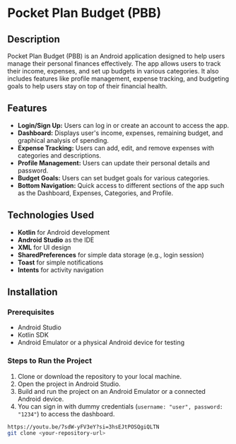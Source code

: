 # Pocket Plan Budget (PBB)

## Description

Pocket Plan Budget (PBB) is an Android application designed to help users manage their personal finances effectively. The app allows users to track their income, expenses, and set up budgets in various categories. It also includes features like profile management, expense tracking, and budgeting goals to help users stay on top of their financial health.

## Features

- **Login/Sign Up:** Users can log in or create an account to access the app.
- **Dashboard:** Displays user's income, expenses, remaining budget, and graphical analysis of spending.
- **Expense Tracking:** Users can add, edit, and remove expenses with categories and descriptions.
- **Profile Management:** Users can update their personal details and password.
- **Budget Goals:** Users can set budget goals for various categories.
- **Bottom Navigation:** Quick access to different sections of the app such as the Dashboard, Expenses, Categories, and Profile.

## Technologies Used

- **Kotlin** for Android development
- **Android Studio** as the IDE
- **XML** for UI design
- **SharedPreferences** for simple data storage (e.g., login session)
- **Toast** for simple notifications
- **Intents** for activity navigation

## Installation

### Prerequisites

- Android Studio
- Kotlin SDK
- Android Emulator or a physical Android device for testing

### Steps to Run the Project

1. Clone or download the repository to your local machine.
2. Open the project in Android Studio.
3. Build and run the project on an Android Emulator or a connected Android device.
4. You can sign in with dummy credentials (`username: "user", password: "1234"`) to access the dashboard.

```bash
https://youtu.be/7sdW-yFV3eY?si=3hsEJtPOSQgiQLTN
git clone <your-repository-url>

